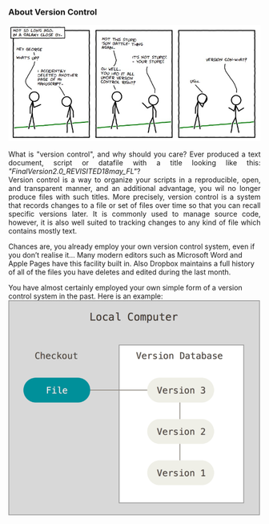 ### About Version Control

<img src="figures/vc-xkcd.jpg"
     style="float: center; margin-right: 10px;" />

<p style='text-align: justify;'>
What is "version control", and why should you care?
Ever produced a text document, script or datafile with a title looking like this: <em>"FinalVersion2.0_REVISITED18may_FL"</em>?</br>
Version control is a way to organize your scripts in a reproducible, open, and transparent manner, and an additional advantage, you wil no longer produce files with such titles.
More precisely, version control is a system that records changes to a file or set of files over time so that you can recall specific versions later.
It is commonly used to manage source code, however, it is also well suited to tracking changes to any kind of file which contains mostly text.

Chances are, you already employ your own version control system, even if you don’t realise it...
Many modern editors such as Microsoft Word and Apple Pages have this facility built in. Also Dropbox maintains a full history of all of the files you have deletes and edited during the last month.

You have almost certainly employed your own simple form of a version control system in the past. Here is an example:
<img src="figures/local_versions.png"
     style="float: center; margin-right: 10px;" />

</p>     
